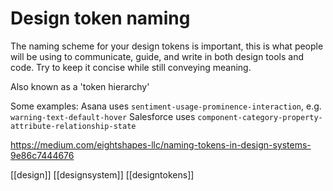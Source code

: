 # Design token naming

The naming scheme for your design tokens is important, this is what people will be using to communicate, guide, and write in both design tools and code. Try to keep it concise while still conveying meaning.

Also known as a 'token hierarchy'

Some examples:
Asana uses `sentiment-usage-prominence-interaction`, e.g. `warning-text-default-hover`
Salesforce uses `component-category-property-attribute-relationship-state`

https://medium.com/eightshapes-llc/naming-tokens-in-design-systems-9e86c7444676

[[design]]
[[designsystem]]
[[designtokens]]